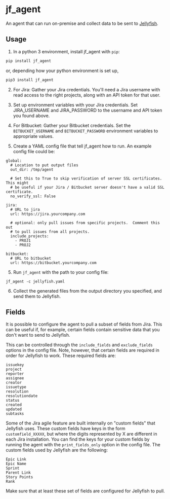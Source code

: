 # jf_agent

An agent that can run on-premise and collect data to be sent to [Jellyfish](https://jellyfish.co).

## Usage

1. In a python 3 environment, install jf_agent with `pip`:
```bash
pip install jf_agent
```

or, depending how your python environment is set up,

```bash
pip3 install jf_agent
```

2. For Jira: Gather your Jira credentials. You'll need a Jira username with read access to the right projects, along with an API token for that user.

3. Set up environment variables with your Jira credentials. Set JIRA_USERNAME and JIRA_PASSWORD to the username and API token you found above.

4. For Bitbucket: Gather your Bitbucket credentials. Set the `BITBUCKET_USERNAME` and `BITBUCKET_PASSWORD` environment variables to appropriate values.

5. Create a YAML config file that tell jf_agent how to run. An example config file could be:

```
global:
  # Location to put output files
  out_dir: /tmp/agent

  # Set this to True to skip verification of server SSL certificates.  This might
  # be useful if your Jira / Bitbucket server doesn't have a valid SSL certificate.
  no_verify_ssl: False
  
jira:
  # URL to jira
  url: https://jira.yourcompany.com

  # optional: only pull issues from specific projects.  Comment this out
  # to pull issues from all projects.
  include_projects:
    - PROJ1
    - PROJ2

bitbucket:
  # URL to bitbucket
  url: https://bitbucket.yourcompany.com
```

5. Run `jf_agent` with the path to your config file:
```
jf_agent -c jellyfish.yaml
```

6. Collect the generated files from the output directory you specified, and send them to Jellyfish.


## Fields

It is possible to configure the agent to pull a subset of fields from
Jira.  This can be useful if, for example, certain fields contain
sensitive data that you don't want to send to Jellyfish.

This can be controlled through the `include_fields` and `exclude_fields`
options in the config file.  Note, however, that certain fields are required in order
for Jellyfish to work.  These required fields are:

```
issuekey              
project               
reporter              
assignee              
creator               
issuetype             
resolution            
resolutiondate        
status                
created               
updated               
subtasks        
```

Some of the Jira agile feature are built internally on "custom fields" that Jellyfish uses. These
custom fields have keys in the form `customfield_XXXXX`, but where the digits represented by X
are different in each Jira installation. You can find the keys for your custom
fields by running the agent with the `print_fields_only` option in the config file.  The custom
fields used by Jellyfish are the following:

```
Epic Link      
Epic Name      
Sprint         
Parent Link   
Story Points
Rank
```

Make sure that at least these set of fields are configured for Jellyfish to pull.

